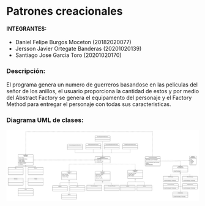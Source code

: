 <h1>Patrones creacionales</h1>

<h4>INTEGRANTES: </h4>

  <ul>

   <li>Daniel Felipe Burgos Moceton (20182020077)</li>
   <li>Jersson Javier Ortegate Banderas (20201020139)</li>
   <li>Santiago Jose Garcia Toro (20201020170)</li>

  </ul>

<div>
    <h3>Descripción:</h3>
    <p>El programa genera un numero de guerreros basandose en las peliculas del señor de los anillos, el usuario proporciona la cantidad de estos y por medio del Abstract
    Factory se genera el equipamento del personaje y el Factory Method para entregar el personaje con todas sus caracteristicas.</p>

</div>
<div>
        <h3>Diagrama UML de clases: </h3>
        <img src="Diagrama.png">
</div>
